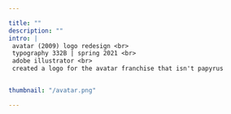 ```yaml
---

title: ""
description: ""
intro: |
 avatar (2009) logo redesign <br>
 typography 332B | spring 2021 <br>
 adobe illustrator <br>
 ​created a logo for the avatar franchise that isn't papyrus


thumbnail: "/avatar.png"

---
```

